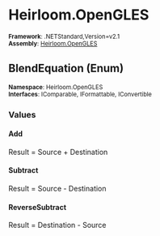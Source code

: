 # Heirloom.OpenGLES

<small>**Framework**: .NETStandard,Version=v2.1</small>  
<small>**Assembly**: [Heirloom.OpenGLES](../Heirloom.OpenGLES/Heirloom.OpenGLES.md)</small>  

## BlendEquation (Enum)
<small>**Namespace**: Heirloom.OpenGLES</small>  
<small>**Interfaces**: IComparable, IFormattable, IConvertible</small>  

### Values

#### Add
<member name="F:Heirloom.OpenGLES.BlendEquation.Add">
  <summary>
            Result = Source + Destination
            </summary>
</member>

#### Subtract
<member name="F:Heirloom.OpenGLES.BlendEquation.Subtract">
  <summary>
            Result = Source - Destination
            </summary>
</member>

#### ReverseSubtract
<member name="F:Heirloom.OpenGLES.BlendEquation.ReverseSubtract">
  <summary>
            Result = Destination - Source
            </summary>
</member>

